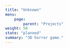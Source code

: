 ```yaml
---
title: "Unknown"
menu:
    page:
        parent: "Projects"
weight: 50
state: "planned"
summary: "3D horror game."
---
```


